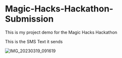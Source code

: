# Magic-Hacks-Hackathon-Submission

This is my project demo for the Magic Hacks Hackathon

This is the SMS Text it sends

![IMG_20230319_091619](https://user-images.githubusercontent.com/106468069/226162507-533db99a-65dc-4f66-a312-29822daea1ac.jpg)
